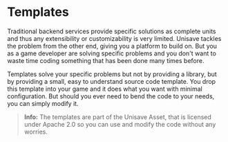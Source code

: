 # Templates

Traditional backend services provide specific solutions as complete units and thus any extensibility or customizability is very limited. Unisave tackles the problem from the other end, giving you a platform to build on. But you as a game developer are solving specific problems and you don't want to waste time coding something that has been done many times before.

Templates solve your specific problems but not by providing a library, but by providing a small, easy to understand source code template. You drop this template into your game and it does what you want with minimal configuration. But should you ever need to bend the code to your needs, you can simply modify it.

> **Info:** The templates are part of the Unisave Asset, that is licensed under Apache 2.0 so you can use and modify the code without any worries.
